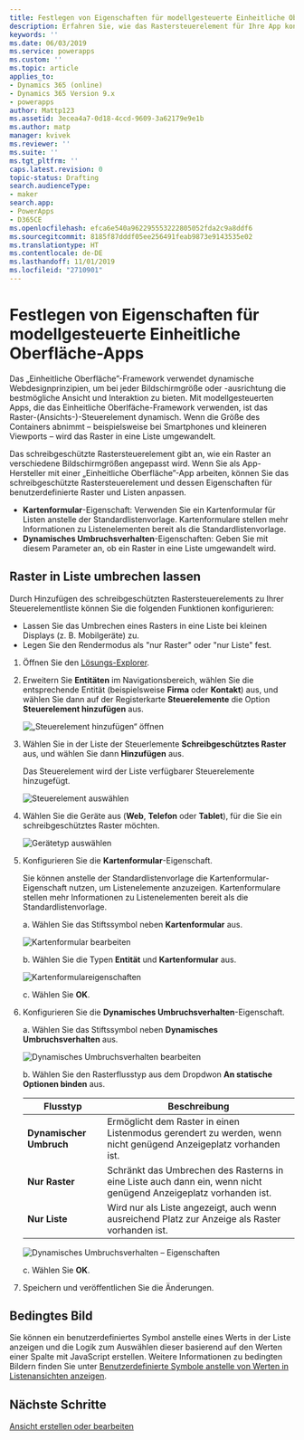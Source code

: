 ```yaml
---
title: Festlegen von Eigenschaften für modellgesteuerte Einheitliche Oberfläche-Apps in PowerApps | Microsoft-Dokumentation
description: Erfahren Sie, wie das Rastersteuerelement für Ihre App konfiguriert wird
keywords: ''
ms.date: 06/03/2019
ms.service: powerapps
ms.custom: ''
ms.topic: article
applies_to:
- Dynamics 365 (online)
- Dynamics 365 Version 9.x
- powerapps
author: Mattp123
ms.assetid: 3ecea4a7-0d18-4ccd-9609-3a62179e9e1b
ms.author: matp
manager: kvivek
ms.reviewer: ''
ms.suite: ''
ms.tgt_pltfrm: ''
caps.latest.revision: 0
topic-status: Drafting
search.audienceType:
- maker
search.app:
- PowerApps
- D365CE
ms.openlocfilehash: efca6e540a962295553222805052fda2c9a8ddf6
ms.sourcegitcommit: 8185f87dddf05ee256491feab9873e9143535e02
ms.translationtype: HT
ms.contentlocale: de-DE
ms.lasthandoff: 11/01/2019
ms.locfileid: "2710901"
---
```

# <a name="specify-properties-for-model-driven-unified-interface-apps"></a>Festlegen von Eigenschaften für modellgesteuerte Einheitliche Oberfläche-Apps

Das „Einheitliche Oberfläche”-Framework verwendet dynamische Webdesignprinzipien, um bei jeder Bildschirmgröße oder -ausrichtung die bestmögliche Ansicht und Interaktion zu bieten. Mit modellgesteuerten Apps, die das Einheitliche Oberlfäche-Framework verwenden, ist das Raster-(Ansichts-)-Steuerelement dynamisch. Wenn die Größe des Containers abnimmt – beispielsweise bei Smartphones und kleineren Viewports – wird das Raster in eine Liste umgewandelt. 

Das schreibgeschützte Rastersteuerelement gibt an, wie ein Raster an verschiedene Bildschirmgrößen angepasst wird. Wenn Sie als App-Hersteller mit einer „Einheitliche Oberfläche”-App arbeiten, können Sie das schreibgeschützte Rastersteuerelement und dessen Eigenschaften für benutzerdefinierte Raster und Listen anpassen.
- **Kartenformular**-Eigenschaft: Verwenden Sie ein Kartenformular für Listen anstelle der Standardlistenvorlage. Kartenformulare stellen mehr Informationen zu Listenelementen bereit als die Standardlistenvorlage.
- **Dynamisches Umbruchsverhalten**-Eigenschaften: Geben Sie mit diesem Parameter an, ob ein Raster in eine Liste umgewandelt wird.

## <a name="allow-grid-to-reflow-into-list"></a>Raster in Liste umbrechen lassen

Durch Hinzufügen des schreibgeschützten Rastersteuerelements zu Ihrer Steuerelementliste können Sie die folgenden Funktionen konfigurieren: 
- Lassen Sie das Umbrechen eines Rasters in eine Liste bei kleinen Displays (z. B. Mobilgeräte) zu.
- Legen Sie den Rendermodus als "nur Raster" oder "nur Liste" fest.  

1. Öffnen Sie den [Lösungs-Explorer](advanced-navigation.md#solution-explorer).
2. Erweitern Sie **Entitäten** im Navigationsbereich, wählen Sie die entsprechende Entität (beispielsweise **Firma** oder **Kontakt**) aus, und wählen Sie dann auf der Registerkarte **Steuerelemente** die Option **Steuerelement hinzufügen** aus.

    ![„Steuerelement hinzufügen“ öffnen](media/UnifiedInterface_ReadOnlyGrid_AddControl.png "„Steuerelement hinzufügen“ öffnen")

3. Wählen Sie in der Liste der Steuerlemente **Schreibgeschütztes Raster** aus, und wählen Sie dann **Hinzufügen** aus.

    Das Steuerelement wird der Liste verfügbarer Steuerelemente hinzugefügt.
   
    ![Steuerelement auswählen](media/UnifiedInterface_ReadOnlyGrid_SelectControl.png "Steuerelement auswählen")
    
4. Wählen Sie die Geräte aus (**Web**, **Telefon** oder **Tablet**), für die Sie ein schreibgeschütztes Raster möchten.

    ![Gerätetyp auswählen](media/UnifiedInterface_ReadOnlyGrid_SelectDevice.png "Geräte auswählen")

5. Konfigurieren Sie die **Kartenformular**-Eigenschaft.

    Sie können anstelle der Standardlistenvorlage die Kartenformular-Eigenschaft nutzen, um Listenelemente anzuzeigen. Kartenformulare stellen mehr Informationen zu Listenelementen bereit als die Standardlistenvorlage.    

    a. Wählen Sie das Stiftssymbol neben **Kartenformular** aus.

    ![Kartenformular bearbeiten](media/UnifiedInterface_ReadOnlyGrid_CardForm.png "Kartenformular bearbeiten")

    b.  Wählen Sie die Typen **Entität** und **Kartenformular** aus.

    ![Kartenformulareigenschaften](media/UnifiedInterface_ReadOnlyGrid_CardFormProperties.png "Kartenformulareigenschaften")

    c. Wählen Sie **OK**.
6. Konfigurieren Sie die **Dynamisches Umbruchsverhalten**-Eigenschaft. 
    
    a. Wählen Sie das Stiftssymbol neben **Dynamisches Umbruchsverhalten** aus.

    ![Dynamisches Umbruchsverhalten bearbeiten](media/UnifiedInterface_ReadOnlyGrid_EditReflow.png "Dynamisches Umbruchsverhalten bearbeiten")

    b. Wählen Sie den Rasterflusstyp aus dem Dropdwon **An statische Optionen binden** aus. 

    |Flusstyp|Beschreibung|
    |--------------|--------------------|
    |**Dynamischer Umbruch**|Ermöglicht dem Raster in einen Listenmodus gerendert zu werden, wenn nicht genügend Anzeigeplatz vorhanden ist.|
    |**Nur Raster**|Schränkt das Umbrechen des Rasterns in eine Liste auch dann ein, wenn nicht genügend Anzeigeplatz vorhanden ist.|
    |**Nur Liste**|Wird nur als Liste angezeigt, auch wenn ausreichend Platz zur Anzeige als Raster vorhanden ist.|
    
     ![Dynamisches Umbruchsverhalten – Eigenschaften](media/UnifiedInterface_ReadOnlyGrid_ReflowProperties.png "Dynamisches Umbruchsverhalten – Eigenschaften")

    c. Wählen Sie **OK**.


7.  Speichern und veröffentlichen Sie die Änderungen. 


## <a name="conditional-image"></a>Bedingtes Bild
Sie können ein benutzerdefiniertes Symbol anstelle eines Werts in der Liste anzeigen und die Logik zum Auswählen dieser basierend auf den Werten einer Spalte mit JavaScript erstellen. Weitere Informationen zu bedingten Bildern finden Sie unter [Benutzerdefinierte Symbole anstelle von Werten in Listenansichten anzeigen](../common-data-service/display-custom-icons-instead.md).

## <a name="next-steps"></a>Nächste Schritte
[Ansicht erstellen oder bearbeiten](create-edit-views.md)
